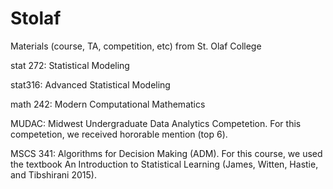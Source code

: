 # Stolaf
Materials (course, TA, competition, etc) from St. Olaf College


stat 272: Statistical Modeling

stat316: Advanced Statistical Modeling

math 242: Modern Computational Mathematics

MUDAC: Midwest Undergraduate Data Analytics Competetion. For this competetion, we received hororable mention (top 6). 

MSCS 341: Algorithms for Decision Making (ADM). For this course, we used the textbook An Introduction to Statistical Learning (James, Witten, Hastie, and Tibshirani 2015).

